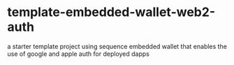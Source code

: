 # template-embedded-wallet-web2-auth
a starter template project using sequence embedded wallet that enables the use of google and apple auth for deployed dapps
